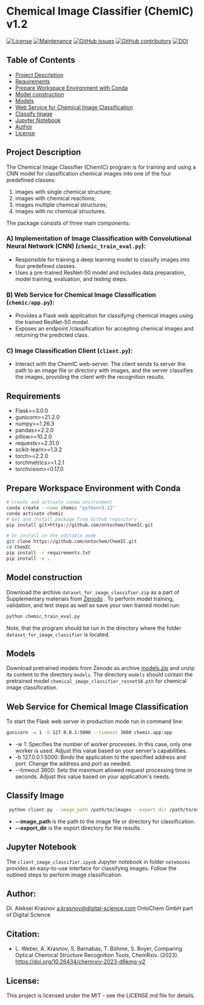 # Chemical Image Classifier (ChemIC) v1.2
[![License](https://img.shields.io/badge/License-MIT-brightgreen.svg)](https://opensource.org/licenses/MIT)
[![Maintenance](https://img.shields.io/badge/Maintained%3F-yes-blue.svg)](https://GitHub.com/ontochem/ChemIC/graphs/commit-activity)
[![GitHub issues](https://img.shields.io/github/issues/ontochem/ChemIC.svg)](https://github.com/ontochem/ChemIC/issues)
[![GitHub contributors](https://img.shields.io/github/contributors/ontochem/ChemIC.svg)](https://github.com/ontochem/ChemIC/graphs/contributors)
[![DOI](https://zenodo.org/badge/DOI/10.5281/zenodo.10546827.svg)](https://doi.org/10.5281/zenodo.10546827)

## Table of Contents
- [Project Description](#project-description)
- [Requirements](#requirements)
- [Prepare Workspace Environment with Conda](#prepare-workspace-environment-with-conda)
- [Model construction](#model-construction)
- [Models](#models)
- [Web Service for Chemical Image Classification](#web-service-for-chemical-image-classification)
- [Classify Image](#classify-image)
- [Jupyter Notebook](#jupyter-notebook)
- [Author](#author)
- [License](#license)

## Project Description
The Chemical Image Classifier (ChemIC) program is for training and using
a CNN model for classification chemical images into one of the four predefined classes:
1. images with single chemical structure;
2. images with chemical reactions; 
3. images multiple chemical structures; 
4. images with no chemical structures.


The package consists of three main components:
### A) Implementation of Image Classification with Convolutional Neural Network (CNN) (`chemic_train_eval.py`):
- Responsible for training a deep learning model to classify images into four predefined classes.
- Uses a pre-trained ResNet-50 model and includes data preparation, model training, evaluation, and testing steps.

### B) Web Service for Chemical Image Classification (`chemic/app.py`):
- Provides a Flask web application for classifying chemical images using the trained ResNet-50 model.
- Exposes an endpoint /classification for accepting chemical images and returning the predicted class.

### C) Image Classification Client (`client.py`):
- Interact with the ChemIC web-server. The client sends to server the path to an image file or directory with images, and the server classifies the images,
  providing the client with the recognition results.

## Requirements
* Flask>=3.0.0
* gunicorn>=21.2.0
* numpy>=1.26.3
* pandas>=2.2.0
* pillow>=10.2.0
* requests>=2.31.0
* scikit-learn>=1.3.2
* torch>=2.2.0
* torchmetrics>=1.2.1
* torchvision>=0.17.0

## Prepare Workspace Environment with Conda
```bash
# Create and activate conda environment
conda create --name chemic "python<3.12"
conda activate chemic
# Get and install package from Github repository
pip install git+https://github.com/ontochem/ChemIC.git

# Or install in the editable mode
git clone https://github.com/ontochem/ChemIC.git
cd ChemIC
pip install -r requirements.txt
pip install -e .
```

## Model construction
Download the archive `dataset_for_image_classifier.zip` as a part of Supplementary materials from [Zenodo](https://zenodo.org/records/10546827) .
To perform model training, validation, and test steps as well as save your own trained model run:
```bash
python chemic_train_eval.py
```
Note, that the program should be run in the directory where the folder `dataset_for_image_classifier` is located.

## Models
Download pretrained models from Zenodo as archive [models.zip](https://doi.org/10.5281/zenodo.10709886) and unzip its content to the directory `models`.
The directory `models` should contain the pretrained model `chemical_image_classifier_resnet50.pth` for chemical image classification.

## Web Service for Chemical Image Classification
To start the Flask web server in production mode run in command line:
```bash
gunicorn -w 1 -b 127.0.0.1:5000 --timeout 3600 chemic.app:app
```
- -w 1: Specifies the number of worker processes. In this case, only one worker is used.
  Adjust this value based on your server's capabilities.
- -b 127.0.0.1:5000: Binds the application to the specified address and port. Change
  the address and port as needed.
- --timeout 3600: Sets the maximum allowed request processing time in seconds.
  Adjust this value based on your application's needs.

## Classify Image
```bash
 python client.py --image_path /path/to/images --export_dir /path/to/export
```
- **--image_path** is the path to the image file or directory for classification.
- **--export_dir** is the export directory for the results.

## Jupyter Notebook
The `client_image_classifier.ipynb` Jupyter notebook in folder `notebooks` provides an easy-to-use interface for classifying images.
Follow the outlined steps to perform image classification.

## Author:
Dr. Aleksei Krasnov
a.krasnov@digital-science.com
OntoChem GmbH part of Digital Science

## Citation: 
- L. Weber, A. Krasnov, S. Barnabas, T. Böhme, S. Boyer, Comparing Optical Chemical Structure Recognition Tools, ChemRxiv. (2023). https://doi.org/10.26434/chemrxiv-2023-d6kmg-v2

## License:
This project is licensed under the MIT - see the LICENSE.md file for details.